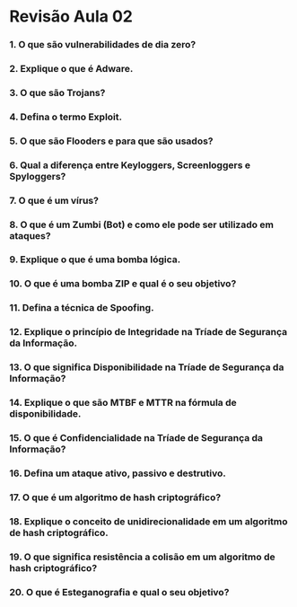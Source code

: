 # Revisão Aula 02

### 1. O que são **vulnerabilidades de dia zero**?

### 2. Explique o que é **Adware**.

### 3. O que são **Trojans**?

### 4. Defina o termo **Exploit**.

### 5. O que são **Flooders** e para que são usados?

### 6. Qual a diferença entre **Keyloggers**, **Screenloggers** e **Spyloggers**?

### 7. O que é um **vírus**?

### 8. O que é um **Zumbi (Bot)** e como ele pode ser utilizado em ataques?

### 9. Explique o que é uma **bomba lógica**.

### 10. O que é uma **bomba ZIP** e qual é o seu objetivo?

### 11. Defina a técnica de **Spoofing**.

### 12. Explique o princípio de **Integridade** na Tríade de Segurança da Informação.

### 13. O que significa **Disponibilidade** na Tríade de Segurança da Informação?

### 14. Explique o que são **MTBF** e **MTTR** na fórmula de disponibilidade.

### 15. O que é **Confidencialidade** na Tríade de Segurança da Informação?

### 16. Defina um ataque **ativo**, **passivo** e **destrutivo**.

### 17. O que é um **algoritmo de hash criptográfico**?

### 18. Explique o conceito de **unidirecionalidade** em um algoritmo de hash criptográfico.

### 19. O que significa **resistência a colisão** em um algoritmo de hash criptográfico?

### 20. O que é **Esteganografia** e qual o seu objetivo?

